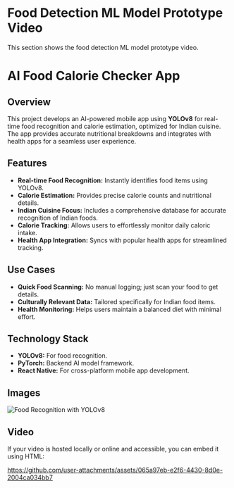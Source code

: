 # Food Detection ML Model Prototype Video
This section shows the food detection ML model prototype video.

# AI Food Calorie Checker App

## Overview
This project develops an AI-powered mobile app using **YOLOv8** for real-time food recognition and calorie estimation, optimized for Indian cuisine. The app provides accurate nutritional breakdowns and integrates with health apps for a seamless user experience.

## Features
- **Real-time Food Recognition:** Instantly identifies food items using YOLOv8.
- **Calorie Estimation:** Provides precise calorie counts and nutritional details.
- **Indian Cuisine Focus:** Includes a comprehensive database for accurate recognition of Indian foods.
- **Calorie Tracking:** Allows users to effortlessly monitor daily caloric intake.
- **Health App Integration:** Syncs with popular health apps for streamlined tracking.

## Use Cases
- **Quick Food Scanning:** No manual logging; just scan your food to get details.
- **Culturally Relevant Data:** Tailored specifically for Indian food items.
- **Health Monitoring:** Helps users maintain a balanced diet with minimal effort.

## Technology Stack
- **YOLOv8:** For food recognition.
- **PyTorch:** Backend AI model framework.
- **React Native:** For cross-platform mobile app development.

## Images
![Food Recognition with YOLOv8](https://bennycheung.github.io/images/yolo-for-real-time-food-detection/Food100_YOLOv2_Tests02_700.jpg)

## Video
If your video is hosted locally or online and accessible, you can embed it using HTML:

https://github.com/user-attachments/assets/065a97eb-e2f6-4430-8d0e-2004ca034bb7
